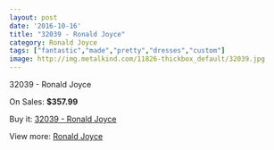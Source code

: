 ```yaml
---
layout: post
date: '2016-10-16'
title: "32039 - Ronald Joyce"
category: Ronald Joyce
tags: ["fantastic","made","pretty","dresses","custom"]
image: http://img.metalkind.com/11826-thickbox_default/32039.jpg
---
```

32039 - Ronald Joyce

On Sales: **$357.99**
<a href="https://www.metalkind.com/en/ronald-joyce/5428-32039.html"><amp-img layout="responsive" width="600" height="600" src="//img.metalkind.com/11826-thickbox_default/32039.jpg" alt="32039 - Ronald Joyce 0" /></a>

Buy it: [32039 - Ronald Joyce](https://www.metalkind.com/en/ronald-joyce/5428-32039.html "32039 - Ronald Joyce")

View more: [Ronald Joyce](https://www.metalkind.com/en/110-ronald-joyce "Ronald Joyce")